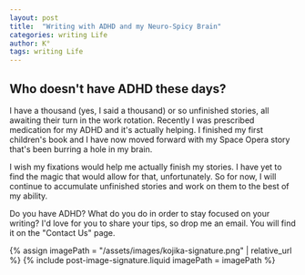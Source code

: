 ```yaml
---
layout: post
title:  "Writing with ADHD and my Neuro-Spicy Brain"
categories: writing Life
author: K°
tags: writing Life
---
```


## Who doesn't have ADHD these days?
I have a thousand (yes, I said a thousand) or so unfinished stories, all awaiting their turn in the work rotation. Recently I was prescribed medication for my ADHD and it's actually helping. I finished my first children's book and I have now moved forward with my Space Opera story that's been burring a hole in my brain.

I wish my fixations would help me actually finish my stories. I have yet to find the magic that would allow for that, unfortunately. So for now, I will continue to accumulate unfinished stories and work on them to the best of my ability.

Do you have ADHD? What do you do in order to stay focused on your writing? I'd love for you to share your tips, so drop me an email. You will find it on the "Contact Us" page.

<!-- signature -->
{% assign imagePath = "/assets/images/kojika-signature.png" | relative_url %}
{% include post-image-signature.liquid imagePath = imagePath %}